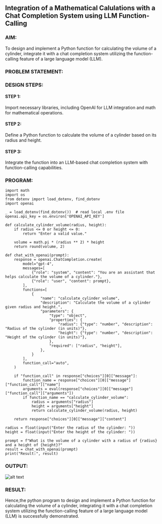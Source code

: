 ## Integration of a Mathematical Calulations with a Chat Completion System using LLM Function-Calling

### AIM:
To design and implement a Python function for calculating the volume of a cylinder, integrate it with a chat completion system utilizing the function-calling feature of a large language model (LLM).

### PROBLEM STATEMENT:

### DESIGN STEPS:

#### STEP 1: 
Import necessary libraries, including OpenAI for LLM integration and math for mathematical operations.

#### STEP 2:
Define a Python function to calculate the volume of a cylinder based on its radius and height.

#### STEP 3:
Integrate the function into an LLM-based chat completion system with function-calling capabilities.

### PROGRAM:
```
import math
import os
from dotenv import load_dotenv, find_dotenv
import openai

_ = load_dotenv(find_dotenv())  # read local .env file
openai.api_key = os.environ['OPENAI_API_KEY']

def calculate_cylinder_volume(radius, height): 
    if radius <= 0 or height <= 0:
        return "Enter a valid value."
    
    volume = math.pi * (radius ** 2) * height
    return round(volume, 2)

def chat_with_openai(prompt):
    response = openai.ChatCompletion.create(
        model="gpt-4",
        messages=[
            {"role": "system", "content": "You are an assistant that helps calculate the volume of a cylinder."},
            {"role": "user", "content": prompt},
        ],
        functions=[
            {
                "name": "calculate_cylinder_volume",
                "description": "Calculate the volume of a cylinder given radius and height.",
                "parameters": {
                    "type": "object",
                    "properties": {
                        "radius": {"type": "number", "description": "Radius of the cylinder (in units)"},
                        "height": {"type": "number", "description": "Height of the cylinder (in units)"},
                    },
                    "required": ["radius", "height"],
                },
            }
        ],
        function_call="auto",  
    )
    
    if "function_call" in response["choices"][0]["message"]:
        function_name = response["choices"][0]["message"]["function_call"]["name"]
        arguments = eval(response["choices"][0]["message"]["function_call"]["arguments"])
        if function_name == "calculate_cylinder_volume":
            radius = arguments["radius"]
            height = arguments["height"]
            return calculate_cylinder_volume(radius, height)
    
    return response["choices"][0]["message"]["content"]

radius = float(input("Enter the radius of the cylinder: "))
height = float(input("Enter the height of the cylinder: "))

prompt = f"What is the volume of a cylinder with a radius of {radius} and a height of {height}?"
result = chat_with_openai(prompt)
print("Result:", result)
```

### OUTPUT:
![alt text](<Screenshot 2025-04-19 104732.png>)

### RESULT:
Hence,the python program to design and implement a Python function for calculating the volume of a cylinder, integrating it with a chat completion system utilizing the function-calling feature of a large language model (LLM) is successfully demonstrated.
